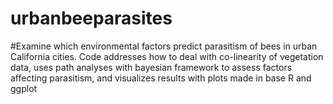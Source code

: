 # urbanbeeparasites
#Examine which environmental factors predict parasitism of bees in urban California cities. Code addresses how to deal with co-linearity of vegetation data, uses path analyses with bayesian framework to assess factors affecting parasitism, and visualizes results with plots made in base R and ggplot
